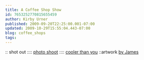 ```yaml
---
title: A Coffee Shop Show
id: 7653252770815655459
author: Kirby Urner
published: 2009-09-20T22:25:00.001-07:00
updated: 2009-10-29T15:55:04.443-07:00
blog: coffee_shops
tags: 
---
```


[](https://blogger.googleusercontent.com/img/b/R29vZ2xl/AVvXsEhJ1WJlp0rHDoJg97lHUCZX4oHmgxJULno-dn_LCOEj1O16_AQ1DVIL47k8VYeemGvH3LhcKqbKdCyWALMCxRX0_vs_699Dg24VYbB4VbcEnx-KOfOpRvKfI7OYbwBy22cg7qNEK1vVmT7K/s1600-h/kgb_party_cia_invited.JPG):: shot out ::[](https://blogger.googleusercontent.com/img/b/R29vZ2xl/AVvXsEhWv1x-PEDXsi3xR2Oz_zq3crZzGBcaS_vuXsQ-f0TvFFTo8VJRQ5qf3bulfPEnZWmiZhqOUgO5IY_KzJNDwv0FE8rtHeN_Qrk12vElkReLVOdDiuR2-yXFZWSO_Yiv9h1jjoYZOo7RL4KZ/s1600-h/elevated_coffee.jpg):: [photo shoot](http://worldgame.blogspot.com/2009/09/photo-shoot.html) ::[](https://blogger.googleusercontent.com/img/b/R29vZ2xl/AVvXsEhOX-AYWOcuOok4RcIKX7dWS4cgt_30ETRhhk6Y6keMvq-dfqCi2TvuPKgl8hK3B9Tnp_PoveFBxBM3z-MdDj6fjBXyILa180MR5a-sKQd3YypvIw9jqabhPVJ0loHkY0ohyW-R_Yos9ze3/s1600-h/Vicente's+Pizza+Poster.JPG):: [cooler than you](http://www.myspace.com/lindseywalkermusic) ::artwork [by James](http://worldgame.blogspot.com/2009/10/club-scene.html)